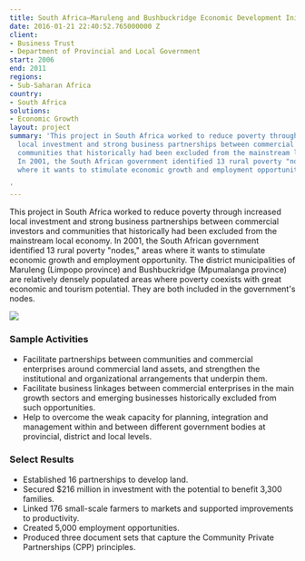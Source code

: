 ```yaml
---
title: South Africa—Maruleng and Bushbuckridge Economic Development Initiative (MABEDI)
date: 2016-01-21 22:40:52.765000000 Z
client:
- Business Trust
- Department of Provincial and Local Government
start: 2006
end: 2011
regions:
- Sub-Saharan Africa
country:
- South Africa
solutions:
- Economic Growth
layout: project
summary: 'This project in South Africa worked to reduce poverty through increased
  local investment and strong business partnerships between commercial investors and
  communities that historically had been excluded from the mainstream local economy.
  In 2001, the South African government identified 13 rural poverty "nodes," areas
  where it wants to stimulate economic growth and employment opportunity.

'
---
```


This project in South Africa worked to reduce poverty through increased local investment and strong business partnerships between commercial investors and communities that historically had been excluded from the mainstream local economy. In 2001, the South African government identified 13 rural poverty "nodes," areas where it wants to stimulate economic growth and employment opportunity. The district municipalities of Maruleng (Limpopo province) and Bushbuckridge (Mpumalanga province) are relatively densely populated areas where poverty coexists with great economic and tourism potential. They are both included in the government's nodes.

![][1]

###  Sample Activities

* Facilitate partnerships between communities and commercial enterprises around commercial land assets, and strengthen the institutional and organizational arrangements that underpin them.
* Facilitate business linkages between commercial enterprises in the main growth sectors and emerging businesses historically excluded from such opportunities.
* Help to overcome the weak capacity for planning, integration and management within and between different government bodies at provincial, district and local levels.

###  Select Results

* Established 16 partnerships to develop land.
* Secured $216 million in investment with the potential to benefit 3,300 families.
* Linked 176 small-scale farmers to markets and supported improvements to productivity.
* Created 5,000 employment opportunities.
* Produced three document sets that capture the Community Private Partnerships (CPP) principles.

[1]: https://assetify-dai.com/projects/MABEDI.jpg
